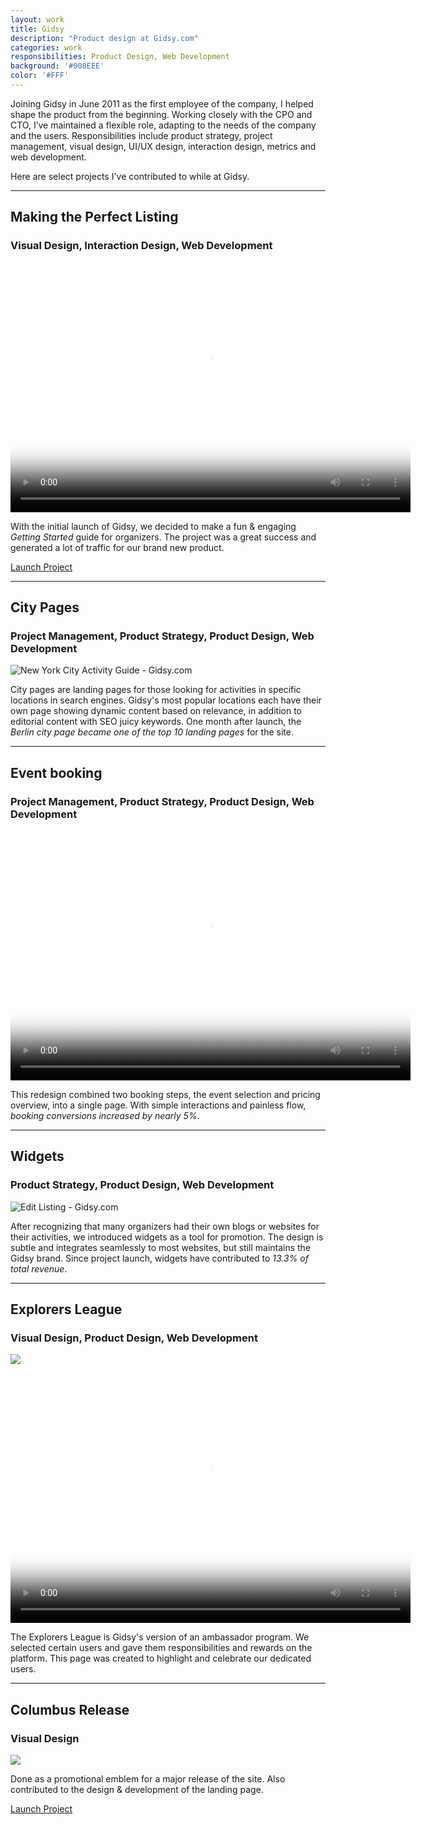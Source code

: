 ```yaml
---
layout: work
title: Gidsy
description: "Product design at Gidsy.com"
categories: work
responsibilities: Product Design, Web Development
background: '#008EEE'
color: '#FFF'
---
```


Joining Gidsy in June 2011 as the first employee of the company, I helped shape the product from the beginning. Working closely with the CPO and CTO, I’ve maintained a flexible role, adapting to the needs of the company and the users. Responsibilities include product strategy, project management, visual design, UI/UX design, interaction design, metrics and web development.

Here are select projects I've contributed to while at Gidsy.

<hr/>

<h2>Making the Perfect Listing</h2>
<h3>Visual Design, Interaction Design, Web Development</h3>

<div>
  <video id="making_the_perfect_listing" class="browser_img" title="Making the Perfect Listing - Gidsy.com"
    preload="auto" width="640" height="400" poster="{{ site.root }}/work/gidsy/PerfectListing.jpg" data-setup="{}">
    <source src="{{ site.root }}/work/gidsy/PerfectListing.mp4" type='video/mp4'>
    <source src="{{ site.root }}/work/gidsy/PerfectListing.webm" type='video/webm'>
  </video>
</div>

With the initial launch of Gidsy, we decided to make a fun & engaging <em>Getting Started</em> guide for organizers. The project was a great success and generated a lot of traffic for our brand new product.

<a href="http://gidsy.com/handbooks/making-the-perfect-listing" class="button" rel="external">Launch Project</a>

<hr/>

<h2>City Pages</h2>
<h3>Project Management, Product Strategy, Product Design, Web Development</h3>

<div>
  <img src="{{ site.root }}/work/gidsy/nyc-gidsy.jpg" class="browser_img" title="New York City Activity Guide - Gidsy.com" />
</div>

City pages are landing pages for those looking for activities in specific locations in search engines. Gidsy's most popular locations each have their own page showing dynamic content based on relevance, in addition to editorial content with SEO juicy keywords. One month after launch, the <em>Berlin city page became one of the top 10 landing pages</em> for the site.

<hr/>

<h2>Event booking</h2>
<h3>Project Management, Product Strategy, Product Design, Web Development</h3>

<div>
  <video id="booking_flow" class="browser_img" title="Select event - Gidsy.com"
    preload="auto" width="640" height="400" poster="{{ site.root }}/work/gidsy/bookingflow.png"
    data-setup="{}">
    <source src="{{ site.root }}/work/gidsy/bookingflow.mp4" type='video/mp4'>
    <source src="{{ site.root }}/work/gidsy/bookingflow.webm" type='video/webm'>
  </video>
</div>

This redesign combined two booking steps, the event selection and pricing overview, into a single page. With simple interactions and painless flow, <em>booking conversions increased by nearly 5%</em>.

<hr/>

<h2>Widgets</h2>
<h3>Product Strategy, Product Design, Web Development</h3>

<div>
  <img src="{{ site.root }}/work/gidsy/widgets-gidsy.jpg" class="browser_img" title="Edit Listing - Gidsy.com" />
</div>

After recognizing that many organizers had their own blogs or websites for their activities, we introduced widgets as a tool for promotion. The design is subtle and integrates seamlessly to most websites, but still maintains the Gidsy brand. Since project launch, widgets have contributed to <em>13.3% of total revenue</em>.

<hr/>

<h2>Explorers League</h2>
<h3>Visual Design, Product Design, Web Development</h3>

<p class="text-center">
  <img src="{{ site.root }}/work/gidsy/explorers_badges.png" />
</p>

<div>
  <video id="explorers_league" class="browser_img" title="Gidsy Explorers League - Gidsy.com"
    preload="auto" width="640" height="400" poster="{{ site.root }}/work/gidsy/explorers.png" data-setup="{}">
    <source src="{{ site.root }}/work/gidsy/explorers.mp4" type='video/mp4'>
    <source src="{{ site.root }}/work/gidsy/explorers.webm" type='video/webm'>
  </video>
</div>

The Explorers League is Gidsy's version of an ambassador program. We selected certain users and gave them responsibilities and rewards on the platform. This page was created to highlight and celebrate our dedicated users.

<hr/>

<h2>Columbus Release</h2>
<h3>Visual Design</h3>

<p class="text-center">
  <img src="{{ site.root }}/work/gidsy/gidsy-columbus-badge.png" />
</p>

Done as a promotional emblem for a major release of the site. Also contributed to the design & development of the landing page.

<a href="http://gidsy.com/columbus" class="button" rel="external">Launch Project</a>
